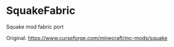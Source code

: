 # SquakeFabric

Squake mod fabric port

Original: https://www.curseforge.com/minecraft/mc-mods/squake

